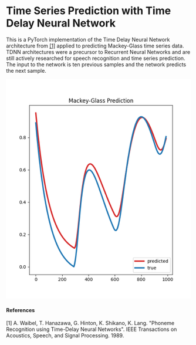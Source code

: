 # Time Series Prediction with Time Delay Neural Network

This is a PyTorch implementation of the Time Delay Neural Network architecture from [[1]](#1) applied to predicting Mackey-Glass time series data. TDNN architectures were a precursor to Recurrent Neural Networks and are still actively researched for speech recognition and time series prediction. The input to the network is ten previous samples and the network predicts the next sample. 

![](https://github.com/btilmon/TDNN/blob/master/figs/Figure_1.png)



#### References
<a id="1">[1]</a> 
A. Waibel, T. Hanazawa, G. Hinton, K. Shikano, K. Lang. 
"Phoneme Recognition using Time-Delay Neural Networks".
IEEE Transactions on Acoustics, Speech, and Signal Processing. 1989.

